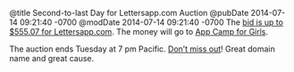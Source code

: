 @title Second-to-last Day for Lettersapp.com Auction
@pubDate 2014-07-14 09:21:40 -0700
@modDate 2014-07-14 09:21:40 -0700
The <a href="http://www.32auctions.com/organizations/15219/auctions/16878/auction_items/368292">bid is up to $555.07 for Lettersapp.com</a>. The money will go to <a href="http://appcamp4girls.com/">App Camp for Girls</a>.

The auction ends Tuesday at 7 pm Pacific. <a href="http://www.32auctions.com/organizations/15219/auctions/16878/auction_items/368292">Don’t miss out</a>! Great domain name and great cause.
